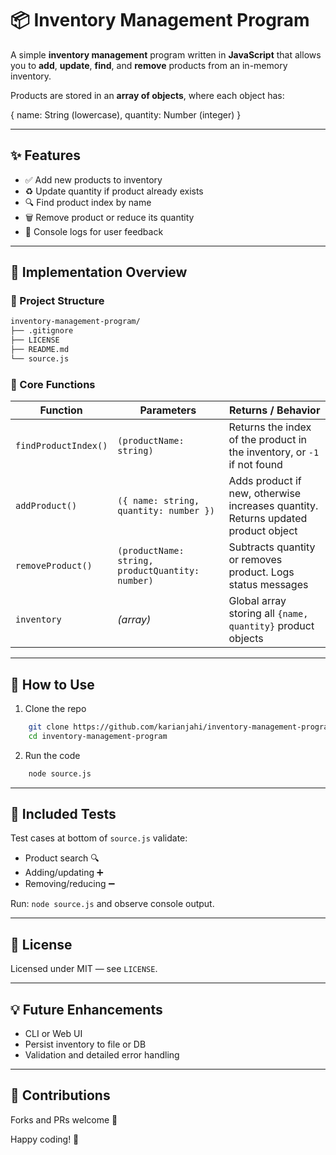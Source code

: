 # 📦 Inventory Management Program

A simple **inventory management** program written in **JavaScript** that allows you to **add**, **update**, **find**, and **remove** products from an in-memory inventory.

Products are stored in an **array of objects**, where each object has:

{
  name: String (lowercase),
  quantity: Number (integer)
}

---

## ✨ Features

- ✅ Add new products to inventory
- ♻️ Update quantity if product already exists
- 🔍 Find product index by name
- 🗑️ Remove product or reduce its quantity
- 💬 Console logs for user feedback

---

## 🧠 Implementation Overview

### 📁 Project Structure
```bash
inventory-management-program/
├── .gitignore
├── LICENSE
├── README.md
└── source.js
```
### 📌 Core Functions

| Function | Parameters | Returns / Behavior |
|---------|------------|--------------------|
| `findProductIndex()` | `(productName: string)` | Returns the index of the product in the inventory, or `-1` if not found |
| `addProduct()` | `({ name: string, quantity: number })` | Adds product if new, otherwise increases quantity. Returns updated product object |
| `removeProduct()` | `(productName: string, productQuantity: number)` | Subtracts quantity or removes product. Logs status messages |
| `inventory` | *(array)* | Global array storing all `{name, quantity}` product objects |

---

## 🔧 How to Use

1) Clone the repo
```bash
    git clone https://github.com/karianjahi/inventory-management-program.git
    cd inventory-management-program
```
2) Run the code
```bash
    node source.js
```
---

## 🧪 Included Tests

Test cases at bottom of `source.js` validate:

- Product search 🔍
- Adding/updating ➕
- Removing/reducing ➖

Run:  `node source.js`  and observe console output.

---

## 📜 License

Licensed under MIT — see `LICENSE`.

---

## 💡 Future Enhancements

- CLI or Web UI
- Persist inventory to file or DB
- Validation and detailed error handling

---

## 🙌 Contributions

Forks and PRs welcome 🚀

Happy coding! 🎯
